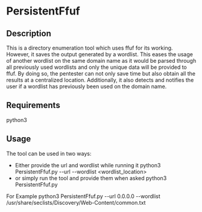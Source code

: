# PersistentFfuf
## Description
This is a directory enumeration tool which uses ffuf for its working. However, it saves the output generated by a wordlist. This eases the usage of another wordlist on the same domain name as it would be parsed through all previously used wordlists and only the unique data will be provided to ffuf. By doing so, the pentester can not only save time but also obtain all the results at a centralized location. Additionally, it also detects and notifies the user if a wordlist has previously been used on the domain name.

## Requirements
python3

## Usage
The tool can be used in two ways:
- Either provide the url and wordlist while running it
python3 PersistentFfuf.py --url <URL> --wordlist <wordlist_location>
- or simply run the tool and provide them when asked
python3 PersistentFfuf.py

For Example
python3 PersistentFfuf.py --url 0.0.0.0 --wordlist /usr/share/seclists/Discovery/Web-Content/common.txt

